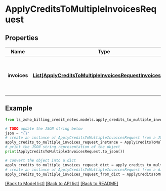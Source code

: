 # ApplyCreditsToMultipleInvoicesRequest


## Properties

Name | Type | Description | Notes
------------ | ------------- | ------------- | -------------
**invoices** | [**List[ApplyCreditsToMultipleInvoicesRequestInvoicesInner]**](ApplyCreditsToMultipleInvoicesRequestInvoicesInner.md) | List of invoices for which the credit note has been raised. This contains &lt;code&gt;invoice_id&lt;/code&gt; and &lt;code&gt;amount&lt;/code&gt;. | 

## Example

```python
from ls_zoho_billing_credit_notes.models.apply_credits_to_multiple_invoices_request import ApplyCreditsToMultipleInvoicesRequest

# TODO update the JSON string below
json = "{}"
# create an instance of ApplyCreditsToMultipleInvoicesRequest from a JSON string
apply_credits_to_multiple_invoices_request_instance = ApplyCreditsToMultipleInvoicesRequest.from_json(json)
# print the JSON string representation of the object
print(ApplyCreditsToMultipleInvoicesRequest.to_json())

# convert the object into a dict
apply_credits_to_multiple_invoices_request_dict = apply_credits_to_multiple_invoices_request_instance.to_dict()
# create an instance of ApplyCreditsToMultipleInvoicesRequest from a dict
apply_credits_to_multiple_invoices_request_from_dict = ApplyCreditsToMultipleInvoicesRequest.from_dict(apply_credits_to_multiple_invoices_request_dict)
```
[[Back to Model list]](../README.md#documentation-for-models) [[Back to API list]](../README.md#documentation-for-api-endpoints) [[Back to README]](../README.md)


